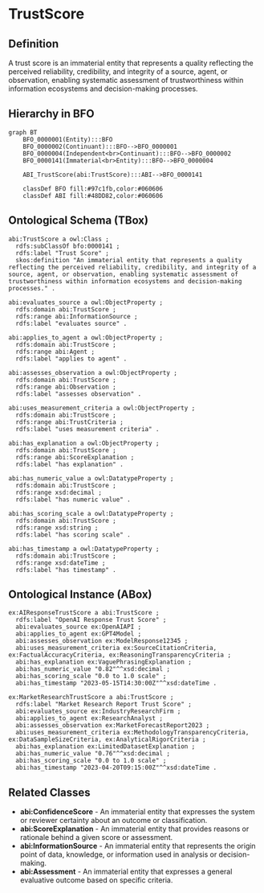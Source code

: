 # TrustScore

## Definition
A trust score is an immaterial entity that represents a quality reflecting the perceived reliability, credibility, and integrity of a source, agent, or observation, enabling systematic assessment of trustworthiness within information ecosystems and decision-making processes.

## Hierarchy in BFO
```mermaid
graph BT
    BFO_0000001(Entity):::BFO
    BFO_0000002(Continuant):::BFO-->BFO_0000001
    BFO_0000004(Independent<br>Continuant):::BFO-->BFO_0000002
    BFO_0000141(Immaterial<br>Entity):::BFO-->BFO_0000004
    
    ABI_TrustScore(abi:TrustScore):::ABI-->BFO_0000141
    
    classDef BFO fill:#97c1fb,color:#060606
    classDef ABI fill:#48DD82,color:#060606
```

## Ontological Schema (TBox)
```turtle
abi:TrustScore a owl:Class ;
  rdfs:subClassOf bfo:0000141 ;
  rdfs:label "Trust Score" ;
  skos:definition "An immaterial entity that represents a quality reflecting the perceived reliability, credibility, and integrity of a source, agent, or observation, enabling systematic assessment of trustworthiness within information ecosystems and decision-making processes." .

abi:evaluates_source a owl:ObjectProperty ;
  rdfs:domain abi:TrustScore ;
  rdfs:range abi:InformationSource ;
  rdfs:label "evaluates source" .

abi:applies_to_agent a owl:ObjectProperty ;
  rdfs:domain abi:TrustScore ;
  rdfs:range abi:Agent ;
  rdfs:label "applies to agent" .

abi:assesses_observation a owl:ObjectProperty ;
  rdfs:domain abi:TrustScore ;
  rdfs:range abi:Observation ;
  rdfs:label "assesses observation" .

abi:uses_measurement_criteria a owl:ObjectProperty ;
  rdfs:domain abi:TrustScore ;
  rdfs:range abi:TrustCriteria ;
  rdfs:label "uses measurement criteria" .

abi:has_explanation a owl:ObjectProperty ;
  rdfs:domain abi:TrustScore ;
  rdfs:range abi:ScoreExplanation ;
  rdfs:label "has explanation" .

abi:has_numeric_value a owl:DatatypeProperty ;
  rdfs:domain abi:TrustScore ;
  rdfs:range xsd:decimal ;
  rdfs:label "has numeric value" .

abi:has_scoring_scale a owl:DatatypeProperty ;
  rdfs:domain abi:TrustScore ;
  rdfs:range xsd:string ;
  rdfs:label "has scoring scale" .

abi:has_timestamp a owl:DatatypeProperty ;
  rdfs:domain abi:TrustScore ;
  rdfs:range xsd:dateTime ;
  rdfs:label "has timestamp" .
```

## Ontological Instance (ABox)
```turtle
ex:AIResponseTrustScore a abi:TrustScore ;
  rdfs:label "OpenAI Response Trust Score" ;
  abi:evaluates_source ex:OpenAIAPI ;
  abi:applies_to_agent ex:GPT4Model ;
  abi:assesses_observation ex:ModelResponse12345 ;
  abi:uses_measurement_criteria ex:SourceCitationCriteria, ex:FactualAccuracyCriteria, ex:ReasoningTransparencyCriteria ;
  abi:has_explanation ex:VaguePhrasingExplanation ;
  abi:has_numeric_value "0.82"^^xsd:decimal ;
  abi:has_scoring_scale "0.0 to 1.0 scale" ;
  abi:has_timestamp "2023-05-15T14:30:00Z"^^xsd:dateTime .

ex:MarketResearchTrustScore a abi:TrustScore ;
  rdfs:label "Market Research Report Trust Score" ;
  abi:evaluates_source ex:IndustryResearchFirm ;
  abi:applies_to_agent ex:ResearchAnalyst ;
  abi:assesses_observation ex:MarketForecastReport2023 ;
  abi:uses_measurement_criteria ex:MethodologyTransparencyCriteria, ex:DataSampleSizeCriteria, ex:AnalyticalRigorCriteria ;
  abi:has_explanation ex:LimitedDatasetExplanation ;
  abi:has_numeric_value "0.76"^^xsd:decimal ;
  abi:has_scoring_scale "0.0 to 1.0 scale" ;
  abi:has_timestamp "2023-04-20T09:15:00Z"^^xsd:dateTime .
```

## Related Classes
- **abi:ConfidenceScore** - An immaterial entity that expresses the system or reviewer certainty about an outcome or classification.
- **abi:ScoreExplanation** - An immaterial entity that provides reasons or rationale behind a given score or assessment.
- **abi:InformationSource** - An immaterial entity that represents the origin point of data, knowledge, or information used in analysis or decision-making.
- **abi:Assessment** - An immaterial entity that expresses a general evaluative outcome based on specific criteria. 